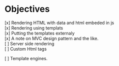 # Objectives 

[x] Rendering HTML with data and html embeded in js  
[x] Rendering using templats  
[x] Putting the templates externaly  
[x] A note on MVC design pattern and the like.  
[ ] Server side rendering  
[ ] Custom Html tags  
  
[ ] Template engines.

